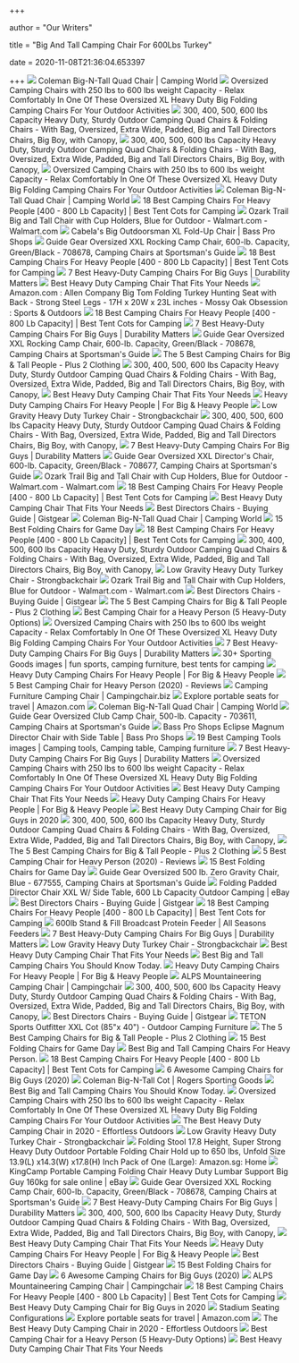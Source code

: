 +++
        
author = "Our Writers"
        
title = "Big And Tall Camping Chair For 600Lbs Turkey"
        
date = 2020-11-08T21:36:04.653397
        
+++
[ ![](https://www.campingworld.com/dw/image/v2/BCJK_PRD/on/demandware.static/-/Sites-global-master-catalog/default/dw010b5b99/images/large/123341_1.jpg?sw=1350&sh=1000&sm=fit)](https://www.campingworld.com/dw/image/v2/BCJK_PRD/on/demandware.static/-/Sites-global-master-catalog/default/dw010b5b99/images/large/123341_1.jpg?sw=1350&sh=1000&sm=fit) Coleman Big-N-Tall Quad Chair | Camping World
[ ![](http://www.bestinflatableairbed.com/Images/Coleman-Camping-Oversized-Quad-Chair-with-Cooler-t.jpg)](http://www.bestinflatableairbed.com/Images/Coleman-Camping-Oversized-Quad-Chair-with-Cooler-t.jpg) Oversized Camping Chairs with 250 lbs to 600 lbs weight Capacity - Relax  Comfortably In One Of These Oversized XL Heavy Duty Big Folding Camping  Chairs For Your Outdoor Activities
[ ![](http://www.portablegeneratorsolutions.com/camping-comforts/Images/Oversize-Heavy-Duty-Folding-Camping-Chair-with-Canopy-t.jpg)](http://www.portablegeneratorsolutions.com/camping-comforts/Images/Oversize-Heavy-Duty-Folding-Camping-Chair-with-Canopy-t.jpg) 300, 400, 500, 600 lbs Capacity Heavy Duty, Sturdy Outdoor Camping Quad  Chairs & Folding Chairs - With Bag, Oversized, Extra Wide, Padded, Big and  Tall Directors Chairs, Big Boy, with Canopy,
[ ![](http://www.portablegeneratorsolutions.com/camping-comforts/Images/ALPS-Mountaineering-Portable-Heavy-Duty-Folding-Outdoor-Chair-800-lb-capacity.jpg)](http://www.portablegeneratorsolutions.com/camping-comforts/Images/ALPS-Mountaineering-Portable-Heavy-Duty-Folding-Outdoor-Chair-800-lb-capacity.jpg) 300, 400, 500, 600 lbs Capacity Heavy Duty, Sturdy Outdoor Camping Quad  Chairs & Folding Chairs - With Bag, Oversized, Extra Wide, Padded, Big and  Tall Directors Chairs, Big Boy, with Canopy,
[ ![](http://www.bestinflatableairbed.com/Images/Oversized-Camping-Chair-with-Canopy-Blue-Folding-Outdoor-Portable-Chair-t.jpg)](http://www.bestinflatableairbed.com/Images/Oversized-Camping-Chair-with-Canopy-Blue-Folding-Outdoor-Portable-Chair-t.jpg) Oversized Camping Chairs with 250 lbs to 600 lbs weight Capacity - Relax  Comfortably In One Of These Oversized XL Heavy Duty Big Folding Camping  Chairs For Your Outdoor Activities
[ ![](https://www.campingworld.com/dw/image/v2/BCJK_PRD/on/demandware.static/-/Sites-global-master-catalog/default/dwd9add820/images/large/123341_2.jpg?sw=1350&sh=1000&sm=fit)](https://www.campingworld.com/dw/image/v2/BCJK_PRD/on/demandware.static/-/Sites-global-master-catalog/default/dwd9add820/images/large/123341_2.jpg?sw=1350&sh=1000&sm=fit) Coleman Big-N-Tall Quad Chair | Camping World
[ ![](https://besttentcotsforcamping.com/wp-content/uploads/2020/10/Coastrail-Outdoor-Camping-Chair-with-Lumbar-Back-Support-front.jpg)](https://besttentcotsforcamping.com/wp-content/uploads/2020/10/Coastrail-Outdoor-Camping-Chair-with-Lumbar-Back-Support-front.jpg) 18 Best Camping Chairs For Heavy People [400 - 800 Lb Capacity] | Best Tent  Cots for Camping
[ ![](https://i5.walmartimages.com/asr/a7f11550-415a-43c9-9f16-f55ee8c72fdc_4.60b8d6b62fb6e307663b103e083db61c.png)](https://i5.walmartimages.com/asr/a7f11550-415a-43c9-9f16-f55ee8c72fdc_4.60b8d6b62fb6e307663b103e083db61c.png) Ozark Trail Big and Tall Chair with Cup Holders, Blue for Outdoor -  Walmart.com - Walmart.com
[ ![](https://basspro.scene7.com/is/image/BassPro/1930374_12081605474847_is)](https://basspro.scene7.com/is/image/BassPro/1930374_12081605474847_is) Cabela's Big Outdoorsman XL Fold-Up Chair | Bass Pro Shops
[ ![](https://image.sportsmansguide.com/adimgs/l/7/708678_ts.jpg)](https://image.sportsmansguide.com/adimgs/l/7/708678_ts.jpg) Guide Gear Oversized XXL Rocking Camp Chair, 600-lb. Capacity, Green/Black  - 708678, Camping Chairs at Sportsman's Guide
[ ![](https://besttentcotsforcamping.com/wp-content/uploads/2020/05/Guide-Gear-Oversized-King-Camp-Chair-Review-front-view-e1589137710802.jpg)](https://besttentcotsforcamping.com/wp-content/uploads/2020/05/Guide-Gear-Oversized-King-Camp-Chair-Review-front-view-e1589137710802.jpg) 18 Best Camping Chairs For Heavy People [400 - 800 Lb Capacity] | Best Tent  Cots for Camping
[ ![](https://durabilitymatters.com/wp-content/uploads/2020/06/ALPS-Mountaineering-King-Kong-Chair-product-image.jpg)](https://durabilitymatters.com/wp-content/uploads/2020/06/ALPS-Mountaineering-King-Kong-Chair-product-image.jpg) 7 Best Heavy-Duty Camping Chairs For Big Guys | Durability Matters
[ ![](https://deepbluemountain.com/wp-content/uploads/2019/11/Oniva-Big-Bear-XXL-Camp-Chair.jpg)](https://deepbluemountain.com/wp-content/uploads/2019/11/Oniva-Big-Bear-XXL-Camp-Chair.jpg) Best Heavy Duty Camping Chair That Fits Your Needs
[ ![](https://images-na.ssl-images-amazon.com/images/I/71PvqnMzPOL._AC_SY879_.jpg)](https://images-na.ssl-images-amazon.com/images/I/71PvqnMzPOL._AC_SY879_.jpg) Amazon.com : Allen Company Big Tom Folding Turkey Hunting Seat with Back -  Strong Steel Legs - 17H x 20W x 23L inches - Mossy Oak Obsession : Sports &  Outdoors
[ ![](https://besttentcotsforcamping.com/wp-content/uploads/2020/05/Pacific-Pass-Camping-Chair-front-view.jpg)](https://besttentcotsforcamping.com/wp-content/uploads/2020/05/Pacific-Pass-Camping-Chair-front-view.jpg) 18 Best Camping Chairs For Heavy People [400 - 800 Lb Capacity] | Best Tent  Cots for Camping
[ ![](https://durabilitymatters.com/wp-content/uploads/2020/06/kingcamp-ergonomic-camping-chair-product-image.jpg)](https://durabilitymatters.com/wp-content/uploads/2020/06/kingcamp-ergonomic-camping-chair-product-image.jpg) 7 Best Heavy-Duty Camping Chairs For Big Guys | Durability Matters
[ ![](https://image.sportsmansguide.com/adimgs/e/7/714408m2_ts.jpg)](https://image.sportsmansguide.com/adimgs/e/7/714408m2_ts.jpg) Guide Gear Oversized XXL Rocking Camp Chair, 600-lb. Capacity, Green/Black  - 708678, Camping Chairs at Sportsman's Guide
[ ![](https://plus2clothing.com/wp-content/uploads/2020/02/CC2.jpg)](https://plus2clothing.com/wp-content/uploads/2020/02/CC2.jpg) The 5 Best Camping Chairs for Big & Tall People - Plus 2 Clothing
[ ![](http://www.portablegeneratorsolutions.com/camping-comforts/Images/KingCamp-Lumbar-Support-Lightweight-Camping-Chair-t.jpg)](http://www.portablegeneratorsolutions.com/camping-comforts/Images/KingCamp-Lumbar-Support-Lightweight-Camping-Chair-t.jpg) 300, 400, 500, 600 lbs Capacity Heavy Duty, Sturdy Outdoor Camping Quad  Chairs & Folding Chairs - With Bag, Oversized, Extra Wide, Padded, Big and  Tall Directors Chairs, Big Boy, with Canopy,
[ ![](https://deepbluemountain.com/wp-content/uploads/2019/11/Mossy-Oak-Heavy-Duty-Folding-Camping-Chair.jpg)](https://deepbluemountain.com/wp-content/uploads/2019/11/Mossy-Oak-Heavy-Duty-Folding-Camping-Chair.jpg) Best Heavy Duty Camping Chair That Fits Your Needs
[ ![](https://ws-na.amazon-adsystem.com/widgets/q?_encoding=UTF8&ASIN=B01M0BSVT4&Format=_SL250_&ID=AsinImage&MarketPlace=US&ServiceVersion=20070822&WS=1&tag=fobianhepe-20)](https://ws-na.amazon-adsystem.com/widgets/q?_encoding=UTF8&ASIN=B01M0BSVT4&Format=_SL250_&ID=AsinImage&MarketPlace=US&ServiceVersion=20070822&WS=1&tag=fobianhepe-20) Heavy Duty Camping Chairs For Heavy People | For Big & Heavy People
[ ![](https://cdn.shopify.com/s/files/1/1909/1873/products/3-1.jpg?v=1574221604)](https://cdn.shopify.com/s/files/1/1909/1873/products/3-1.jpg?v=1574221604) Low Gravity Heavy Duty Turkey Chair - Strongbackchair
[ ![](http://www.portablegeneratorsolutions.com/camping-comforts/Images/Oztent-King-Kokoda-Portable-Outdoor-Camp-Chair-t.jpg)](http://www.portablegeneratorsolutions.com/camping-comforts/Images/Oztent-King-Kokoda-Portable-Outdoor-Camp-Chair-t.jpg) 300, 400, 500, 600 lbs Capacity Heavy Duty, Sturdy Outdoor Camping Quad  Chairs & Folding Chairs - With Bag, Oversized, Extra Wide, Padded, Big and  Tall Directors Chairs, Big Boy, with Canopy,
[ ![](https://durabilitymatters.com/wp-content/uploads/2020/06/mossy-oak-camping-chair-product-image.jpg)](https://durabilitymatters.com/wp-content/uploads/2020/06/mossy-oak-camping-chair-product-image.jpg) 7 Best Heavy-Duty Camping Chairs For Big Guys | Durability Matters
[ ![](https://image.sportsmansguide.com/adimgs/l/7/708677_ts.jpg)](https://image.sportsmansguide.com/adimgs/l/7/708677_ts.jpg) Guide Gear Oversized XXL Director's Chair, 600-lb. Capacity, Green/Black -  708677, Camping Chairs at Sportsman's Guide
[ ![](https://i5.walmartimages.com/asr/aab9c322-4186-4004-b88f-cf4aa9091bea.8d3a7a4ed336fbe1cbd544b78557f2f7.jpeg)](https://i5.walmartimages.com/asr/aab9c322-4186-4004-b88f-cf4aa9091bea.8d3a7a4ed336fbe1cbd544b78557f2f7.jpeg) Ozark Trail Big and Tall Chair with Cup Holders, Blue for Outdoor -  Walmart.com - Walmart.com
[ ![](https://besttentcotsforcamping.com/wp-content/uploads/2020/08/ALPHA-CAMP-Oversized-Camping-Folding-Chair-Review-e1596287713539.jpg)](https://besttentcotsforcamping.com/wp-content/uploads/2020/08/ALPHA-CAMP-Oversized-Camping-Folding-Chair-Review-e1596287713539.jpg) 18 Best Camping Chairs For Heavy People [400 - 800 Lb Capacity] | Best Tent  Cots for Camping
[ ![](https://deepbluemountain.com/wp-content/uploads/2019/11/Guide-Gear-Oversized-Club-Camp-Chair.jpg)](https://deepbluemountain.com/wp-content/uploads/2019/11/Guide-Gear-Oversized-Club-Camp-Chair.jpg) Best Heavy Duty Camping Chair That Fits Your Needs
[ ![](https://m.media-amazon.com/images/I/41bnrH+FO0L.jpg)](https://m.media-amazon.com/images/I/41bnrH+FO0L.jpg) Best Directors Chairs - Buying Guide | Gistgear
[ ![](https://www.campingworld.com/dw/image/v2/BCJK_PRD/on/demandware.static/-/Sites-global-master-catalog/default/dwebafae9c/images/large/123341_6.jpg?sw=1350&sh=1000&sm=fit)](https://www.campingworld.com/dw/image/v2/BCJK_PRD/on/demandware.static/-/Sites-global-master-catalog/default/dwebafae9c/images/large/123341_6.jpg?sw=1350&sh=1000&sm=fit) Coleman Big-N-Tall Quad Chair | Camping World
[ ![](https://images.squarespace-cdn.com/content/v1/59413b21f7e0ab31c3723862/1572460359278-YV2YXNAF3KF4UY3HR9N7/ke17ZwdGBToddI8pDm48kHio_mjJkRv1nWpPEDgjunZZw-zPPgdn4jUwVcJE1ZvWQUxwkmyExglNqGp0IvTJZUJFbgE-7XRK3dMEBRBhUpzOryUClr31vMs2XG6bhVR-_UPYq6-i7xK_F6kXLkwmzy1cCKYWb1FwA9KNriNyF0E/YETI-Hondo-Base-Camp-Chair.jpg?format=500w)](https://images.squarespace-cdn.com/content/v1/59413b21f7e0ab31c3723862/1572460359278-YV2YXNAF3KF4UY3HR9N7/ke17ZwdGBToddI8pDm48kHio_mjJkRv1nWpPEDgjunZZw-zPPgdn4jUwVcJE1ZvWQUxwkmyExglNqGp0IvTJZUJFbgE-7XRK3dMEBRBhUpzOryUClr31vMs2XG6bhVR-_UPYq6-i7xK_F6kXLkwmzy1cCKYWb1FwA9KNriNyF0E/YETI-Hondo-Base-Camp-Chair.jpg?format=500w) 15 Best Folding Chairs for Game Day
[ ![](https://besttentcotsforcamping.com/wp-content/uploads/2019/07/Browning-Camping-Kodiak-Chair-view.jpg)](https://besttentcotsforcamping.com/wp-content/uploads/2019/07/Browning-Camping-Kodiak-Chair-view.jpg) 18 Best Camping Chairs For Heavy People [400 - 800 Lb Capacity] | Best Tent  Cots for Camping
[ ![](http://www.portablegeneratorsolutions.com/camping-comforts/Images/Oversize-Heavy-Duty-Folding-Camping-Chair-with-Canopy-3-t.jpg)](http://www.portablegeneratorsolutions.com/camping-comforts/Images/Oversize-Heavy-Duty-Folding-Camping-Chair-with-Canopy-3-t.jpg) 300, 400, 500, 600 lbs Capacity Heavy Duty, Sturdy Outdoor Camping Quad  Chairs & Folding Chairs - With Bag, Oversized, Extra Wide, Padded, Big and  Tall Directors Chairs, Big Boy, with Canopy,
[ ![](https://cdn.shopify.com/s/files/1/1909/1873/products/views_camo2019_3y.jpg?v=1574221610)](https://cdn.shopify.com/s/files/1/1909/1873/products/views_camo2019_3y.jpg?v=1574221610) Low Gravity Heavy Duty Turkey Chair - Strongbackchair
[ ![](https://i5.walmartimages.com/asr/2e58b4a3-88e5-4e83-8e9c-60c827a4b181_1.6799d285995d71a4fa520e310b8486a6.jpeg)](https://i5.walmartimages.com/asr/2e58b4a3-88e5-4e83-8e9c-60c827a4b181_1.6799d285995d71a4fa520e310b8486a6.jpeg) Ozark Trail Big and Tall Chair with Cup Holders, Blue for Outdoor -  Walmart.com - Walmart.com
[ ![](https://m.media-amazon.com/images/I/41MjdC2PBZL.jpg)](https://m.media-amazon.com/images/I/41MjdC2PBZL.jpg) Best Directors Chairs - Buying Guide | Gistgear
[ ![](https://plus2clothing.com/wp-content/uploads/2020/02/CC3.jpg)](https://plus2clothing.com/wp-content/uploads/2020/02/CC3.jpg) The 5 Best Camping Chairs for Big & Tall People - Plus 2 Clothing
[ ![](https://weekendrvadventures.com/wp-content/uploads/2018/05/eureka-curvy-chair-side-table.jpg)](https://weekendrvadventures.com/wp-content/uploads/2018/05/eureka-curvy-chair-side-table.jpg) Best Camping Chair for a Heavy Person (5 Heavy-Duty Options)
[ ![](http://www.bestinflatableairbed.com/Tents/Images/CORE-Folding-Padded-Hard-Arm-Chair.jpg)](http://www.bestinflatableairbed.com/Tents/Images/CORE-Folding-Padded-Hard-Arm-Chair.jpg) Oversized Camping Chairs with 250 lbs to 600 lbs weight Capacity - Relax  Comfortably In One Of These Oversized XL Heavy Duty Big Folding Camping  Chairs For Your Outdoor Activities
[ ![](https://durabilitymatters.com/wp-content/uploads/2020/06/gear-guide-camping-chair-product-image.jpg)](https://durabilitymatters.com/wp-content/uploads/2020/06/gear-guide-camping-chair-product-image.jpg) 7 Best Heavy-Duty Camping Chairs For Big Guys | Durability Matters
[ ![](https://i.pinimg.com/236x/d3/b4/09/d3b409cc56e0b5c51f0294543049d646.jpg)](https://i.pinimg.com/236x/d3/b4/09/d3b409cc56e0b5c51f0294543049d646.jpg) 30+ Sporting Goods images | fun sports, camping furniture, best tents for  camping
[ ![](https://images-na.ssl-images-amazon.com/images/I/81VXmjkxP8L._AC_SL1500_.jpg)](https://images-na.ssl-images-amazon.com/images/I/81VXmjkxP8L._AC_SL1500_.jpg) Heavy Duty Camping Chairs For Heavy People | For Big & Heavy People
[ ![](https://m.media-amazon.com/images/I/417avCT5UZL.jpg)](https://m.media-amazon.com/images/I/417avCT5UZL.jpg) 5 Best Camping Chair for Heavy Person (2020) - Reviews
[ ![](https://images.campingchair.biz/patio-furniture-folding-camping-chair-beach-seat.jpg)](https://images.campingchair.biz/patio-furniture-folding-camping-chair-beach-seat.jpg) Camping Furniture Camping Chair | Campingchair.biz
[ ![](https://m.media-amazon.com/images/I/81hXNbUv8ML._SS350_AC_.jpg)](https://m.media-amazon.com/images/I/81hXNbUv8ML._SS350_AC_.jpg) Explore portable seats for travel | Amazon.com
[ ![](https://www.campingworld.com/dw/image/v2/BCJK_PRD/on/demandware.static/-/Sites-global-master-catalog/default/dwad6497ec/images/large/123341_4.jpg?sw=1350&sh=1000&sm=fit)](https://www.campingworld.com/dw/image/v2/BCJK_PRD/on/demandware.static/-/Sites-global-master-catalog/default/dwad6497ec/images/large/123341_4.jpg?sw=1350&sh=1000&sm=fit) Coleman Big-N-Tall Quad Chair | Camping World
[ ![](https://image.sportsmansguide.com/adimgs/l/7/703611m8_ts.jpg)](https://image.sportsmansguide.com/adimgs/l/7/703611m8_ts.jpg) Guide Gear Oversized Club Camp Chair, 500-lb. Capacity - 703611, Camping  Chairs at Sportsman's Guide
[ ![](https://basspro.scene7.com/is/image/BassPro/2645294_100199630_is)](https://basspro.scene7.com/is/image/BassPro/2645294_100199630_is) Bass Pro Shops Eclipse Magnum Director Chair with Side Table | Bass Pro  Shops
[ ![](https://i.pinimg.com/236x/0e/d1/f6/0ed1f6d2989335c8c8e6864900778fa8.jpg)](https://i.pinimg.com/236x/0e/d1/f6/0ed1f6d2989335c8c8e6864900778fa8.jpg) 19 Best Camping Tools images | Camping tools, Camping table, Camping  furniture
[ ![](https://durabilitymatters.com/wp-content/uploads/2020/06/kijaro-camping-chair-product-image.jpg)](https://durabilitymatters.com/wp-content/uploads/2020/06/kijaro-camping-chair-product-image.jpg) 7 Best Heavy-Duty Camping Chairs For Big Guys | Durability Matters
[ ![](http://www.bestinflatableairbed.com/Images/Kamprite-Folding-Camp-Chair-with-Footrest.jpg)](http://www.bestinflatableairbed.com/Images/Kamprite-Folding-Camp-Chair-with-Footrest.jpg) Oversized Camping Chairs with 250 lbs to 600 lbs weight Capacity - Relax  Comfortably In One Of These Oversized XL Heavy Duty Big Folding Camping  Chairs For Your Outdoor Activities
[ ![](https://deepbluemountain.com/wp-content/uploads/2019/11/Timber-Ridge-Zero-Gravity-Locking-Lounge-Chair-Oversize-XL.jpg)](https://deepbluemountain.com/wp-content/uploads/2019/11/Timber-Ridge-Zero-Gravity-Locking-Lounge-Chair-Oversize-XL.jpg) Best Heavy Duty Camping Chair That Fits Your Needs
[ ![](https://ws-na.amazon-adsystem.com/widgets/q?_encoding=UTF8&ASIN=B076KNJ12D&Format=_SL250_&ID=AsinImage&MarketPlace=US&ServiceVersion=20070822&WS=1&tag=fobianhepe-20&language=en_US)](https://ws-na.amazon-adsystem.com/widgets/q?_encoding=UTF8&ASIN=B076KNJ12D&Format=_SL250_&ID=AsinImage&MarketPlace=US&ServiceVersion=20070822&WS=1&tag=fobianhepe-20&language=en_US) Heavy Duty Camping Chairs For Heavy People | For Big & Heavy People
[ ![](https://ws-na.amazon-adsystem.com/widgets/q?_encoding=UTF8&ASIN=B01M18RYXI&Format=_SL250_&ID=AsinImage&MarketPlace=US&ServiceVersion=20070822&WS=1&tag=chairshq-20)](https://ws-na.amazon-adsystem.com/widgets/q?_encoding=UTF8&ASIN=B01M18RYXI&Format=_SL250_&ID=AsinImage&MarketPlace=US&ServiceVersion=20070822&WS=1&tag=chairshq-20) Best Heavy Duty Camping Chair for Big Guys in 2020
[ ![](http://www.portablegeneratorsolutions.com/camping-comforts/Images/STRONGBACK-Elite-Heavy-Duty-Folding-Camp-Chair-t.jpg)](http://www.portablegeneratorsolutions.com/camping-comforts/Images/STRONGBACK-Elite-Heavy-Duty-Folding-Camp-Chair-t.jpg) 300, 400, 500, 600 lbs Capacity Heavy Duty, Sturdy Outdoor Camping Quad  Chairs & Folding Chairs - With Bag, Oversized, Extra Wide, Padded, Big and  Tall Directors Chairs, Big Boy, with Canopy,
[ ![](https://plus2clothing.com/wp-content/uploads/2020/02/CC4.jpg)](https://plus2clothing.com/wp-content/uploads/2020/02/CC4.jpg) The 5 Best Camping Chairs for Big & Tall People - Plus 2 Clothing
[ ![](https://chairnova.com/wp-content/uploads/2019/04/Best-Camping-Chair-for-Heavy-Person-featured-Image.jpg)](https://chairnova.com/wp-content/uploads/2019/04/Best-Camping-Chair-for-Heavy-Person-featured-Image.jpg) 5 Best Camping Chair for Heavy Person (2020) - Reviews
[ ![](https://images.squarespace-cdn.com/content/v1/59413b21f7e0ab31c3723862/1572461390754-OWS7OQTDQ9IKHTOT0RQH/ke17ZwdGBToddI8pDm48kPx25wW2-RVvoRgxIT6HShBZw-zPPgdn4jUwVcJE1ZvWQUxwkmyExglNqGp0IvTJZUJFbgE-7XRK3dMEBRBhUpwGbtSA7WutlFA3XjmDXUDFwmxX_uEhqHOBUlPnU0mYmf1Qvd6diXKmxQIX-f1CXeo/Westfield-Outdoor-Folding-Chair.jpg)](https://images.squarespace-cdn.com/content/v1/59413b21f7e0ab31c3723862/1572461390754-OWS7OQTDQ9IKHTOT0RQH/ke17ZwdGBToddI8pDm48kPx25wW2-RVvoRgxIT6HShBZw-zPPgdn4jUwVcJE1ZvWQUxwkmyExglNqGp0IvTJZUJFbgE-7XRK3dMEBRBhUpwGbtSA7WutlFA3XjmDXUDFwmxX_uEhqHOBUlPnU0mYmf1Qvd6diXKmxQIX-f1CXeo/Westfield-Outdoor-Folding-Chair.jpg) 15 Best Folding Chairs for Game Day
[ ![](https://image.sportsmansguide.com/adimgs/l/6/677555m2_ts.jpg)](https://image.sportsmansguide.com/adimgs/l/6/677555m2_ts.jpg) Guide Gear Oversized 500 lb. Zero Gravity Chair, Blue - 677555, Camping  Chairs at Sportsman's Guide
[ ![](https://app.skufetch.com/images.tmp/Ozark_Trail_XXL_Fold_801427_6151_0_res.jpeg)](https://app.skufetch.com/images.tmp/Ozark_Trail_XXL_Fold_801427_6151_0_res.jpeg) Folding Padded Director Chair XXL W/ Side Table, 600 Lb Capacity Outdoor  Camping | eBay
[ ![](https://m.media-amazon.com/images/I/41+e1+tPa+L.jpg)](https://m.media-amazon.com/images/I/41+e1+tPa+L.jpg) Best Directors Chairs - Buying Guide | Gistgear
[ ![](https://besttentcotsforcamping.com/wp-content/uploads/2018/06/Best-Folding-Camping-Chairs-ALPS-Mountaineering-Camp-Chair.jpg)](https://besttentcotsforcamping.com/wp-content/uploads/2018/06/Best-Folding-Camping-Chairs-ALPS-Mountaineering-Camp-Chair.jpg) 18 Best Camping Chairs For Heavy People [400 - 800 Lb Capacity] | Best Tent  Cots for Camping
[ ![](https://cdn.shopify.com/s/files/1/0685/0669/products/new_600lb_stand_and_fill.jpg?v=1552066105)](https://cdn.shopify.com/s/files/1/0685/0669/products/new_600lb_stand_and_fill.jpg?v=1552066105) 600lb Stand & Fill Broadcast Protein Feeder | All Seasons Feeders
[ ![](https://durabilitymatters.com/wp-content/uploads/2019/12/two-heavy-duty-camping-chairs-1024x683.jpg)](https://durabilitymatters.com/wp-content/uploads/2019/12/two-heavy-duty-camping-chairs-1024x683.jpg) 7 Best Heavy-Duty Camping Chairs For Big Guys | Durability Matters
[ ![](https://cdn.shopify.com/s/files/1/1909/1873/products/GRAVITY_CAMO_BEACH.jpg?v=1574221610)](https://cdn.shopify.com/s/files/1/1909/1873/products/GRAVITY_CAMO_BEACH.jpg?v=1574221610) Low Gravity Heavy Duty Turkey Chair - Strongbackchair
[ ![](https://deepbluemountain.com/wp-content/uploads/2019/11/Ozark-Trail-500-lb-Capacity-XXL-Director-Chair.jpg)](https://deepbluemountain.com/wp-content/uploads/2019/11/Ozark-Trail-500-lb-Capacity-XXL-Director-Chair.jpg) Best Heavy Duty Camping Chair That Fits Your Needs
[ ![](https://images-na.ssl-images-amazon.com/images/I/416j-c99VVL.jpg)](https://images-na.ssl-images-amazon.com/images/I/416j-c99VVL.jpg) Best Big and Tall Camping Chairs You Should Know Today.
[ ![](https://images-na.ssl-images-amazon.com/images/I/61IO%2BR3nAUL._AC_SL1183_.jpg)](https://images-na.ssl-images-amazon.com/images/I/61IO%2BR3nAUL._AC_SL1183_.jpg) Heavy Duty Camping Chairs For Heavy People | For Big & Heavy People
[ ![](https://images.campingchair.biz/weekender-seat-blue-hunting-canoeing-camping-beach.jpg)](https://images.campingchair.biz/weekender-seat-blue-hunting-canoeing-camping-beach.jpg) ALPS Mountaineering Camping Chair | Campingchair
[ ![](http://www.portablegeneratorsolutions.com/camping-comforts/Images/Timber-Ridge-Ultimate-Outdoor-Adjustable-Folding-Camping-Chair-t.jpg)](http://www.portablegeneratorsolutions.com/camping-comforts/Images/Timber-Ridge-Ultimate-Outdoor-Adjustable-Folding-Camping-Chair-t.jpg) 300, 400, 500, 600 lbs Capacity Heavy Duty, Sturdy Outdoor Camping Quad  Chairs & Folding Chairs - With Bag, Oversized, Extra Wide, Padded, Big and  Tall Directors Chairs, Big Boy, with Canopy,
[ ![](https://m.media-amazon.com/images/I/41TP5xE4CmL.jpg)](https://m.media-amazon.com/images/I/41TP5xE4CmL.jpg) Best Directors Chairs - Buying Guide | Gistgear
[ ![](http://images.es-cape.com/B000P6BGYI_500.jpg)](http://images.es-cape.com/B000P6BGYI_500.jpg) TETON Sports Outfitter XXL Cot (85"x 40") - Outdoor Camping Furniture
[ ![](https://plus2clothing.com/wp-content/uploads/2020/03/campingchairs2020.jpg)](https://plus2clothing.com/wp-content/uploads/2020/03/campingchairs2020.jpg) The 5 Best Camping Chairs for Big & Tall People - Plus 2 Clothing
[ ![](https://images.squarespace-cdn.com/content/v1/59413b21f7e0ab31c3723862/1572460994917-4MZO1HMNRU3FQ1S9KG3L/ke17ZwdGBToddI8pDm48kDm4Is-i52ESgHTJ6eIhVy9Zw-zPPgdn4jUwVcJE1ZvWQUxwkmyExglNqGp0IvTJZUJFbgE-7XRK3dMEBRBhUpz2O5hSW8jkE_6yp6k-1vxkSLDdYpzmn1JNWOjneTVh6kgKz06O9mdzH-ykp7y0Bys/Quik-Shade-Folding-Chair.jpg)](https://images.squarespace-cdn.com/content/v1/59413b21f7e0ab31c3723862/1572460994917-4MZO1HMNRU3FQ1S9KG3L/ke17ZwdGBToddI8pDm48kDm4Is-i52ESgHTJ6eIhVy9Zw-zPPgdn4jUwVcJE1ZvWQUxwkmyExglNqGp0IvTJZUJFbgE-7XRK3dMEBRBhUpz2O5hSW8jkE_6yp6k-1vxkSLDdYpzmn1JNWOjneTVh6kgKz06O9mdzH-ykp7y0Bys/Quik-Shade-Folding-Chair.jpg) 15 Best Folding Chairs for Game Day
[ ![](https://images-na.ssl-images-amazon.com/images/I/61NdmLYyWEL.jpg)](https://images-na.ssl-images-amazon.com/images/I/61NdmLYyWEL.jpg) Best Big and Tall Camping Chairs For Heavy Person.
[ ![](https://besttentcotsforcamping.com/wp-content/uploads/2020/05/LivingXL-1000-lb-Capacity-Heavy-Duty-Portable-Chair-front-view-e1589821265225.jpg)](https://besttentcotsforcamping.com/wp-content/uploads/2020/05/LivingXL-1000-lb-Capacity-Heavy-Duty-Portable-Chair-front-view-e1589821265225.jpg) 18 Best Camping Chairs For Heavy People [400 - 800 Lb Capacity] | Best Tent  Cots for Camping
[ ![](https://liveoncelivewild.com/wp-content/uploads/2016/07/two-guys-sitting-on-a-camping-chair.jpg)](https://liveoncelivewild.com/wp-content/uploads/2016/07/two-guys-sitting-on-a-camping-chair.jpg) 6 Awesome Camping Chairs for Big Guys (2020)
[ ![](https://www.rogerssportinggoods.com/site/COL-2000023591_1.JPG?resizeid=103&resizeh=600&resizew=600)](https://www.rogerssportinggoods.com/site/COL-2000023591_1.JPG?resizeid=103&resizeh=600&resizew=600) Coleman Big-N-Tall Cot | Rogers Sporting Goods
[ ![](https://outdoorright.com/wp-content/uploads/2020/02/big-and-tall-camping-chairs.jpg)](https://outdoorright.com/wp-content/uploads/2020/02/big-and-tall-camping-chairs.jpg) Best Big and Tall Camping Chairs You Should Know Today.
[ ![](http://www.bestinflatableairbed.com/Images/Quik-Shade-Heavy-Duty-Folding-Camp-Chair.png)](http://www.bestinflatableairbed.com/Images/Quik-Shade-Heavy-Duty-Folding-Camp-Chair.png) Oversized Camping Chairs with 250 lbs to 600 lbs weight Capacity - Relax  Comfortably In One Of These Oversized XL Heavy Duty Big Folding Camping  Chairs For Your Outdoor Activities
[ ![](https://ws-na.amazon-adsystem.com/widgets/q?_encoding=UTF8&ASIN=B00VKUW5MU&Format=_SL250_&ID=AsinImage&MarketPlace=US&ServiceVersion=20070822&WS=1&tag=effortlesso0e-20&language=en_US)](https://ws-na.amazon-adsystem.com/widgets/q?_encoding=UTF8&ASIN=B00VKUW5MU&Format=_SL250_&ID=AsinImage&MarketPlace=US&ServiceVersion=20070822&WS=1&tag=effortlesso0e-20&language=en_US) The Best Heavy Duty Camping Chair in 2020 - Effortless Outdoors
[ ![](https://cdn.shopify.com/s/files/1/1909/1873/products/1_404HAC-BLACK-1.jpg?v=1566931421)](https://cdn.shopify.com/s/files/1/1909/1873/products/1_404HAC-BLACK-1.jpg?v=1566931421) Low Gravity Heavy Duty Turkey Chair - Strongbackchair
[ ![](https://images-na.ssl-images-amazon.com/images/I/81daB0xEEAL.__AC_SY300_QL70_ML2_.jpg)](https://images-na.ssl-images-amazon.com/images/I/81daB0xEEAL.__AC_SY300_QL70_ML2_.jpg) Folding Stool 17.8 Height, Super Strong Heavy Duty Outdoor Portable Folding  Chair Hold up to 650 lbs, Unfold Size 13.9(L) x14.3(W) x17.8(H) Inch Pack  of One (Large): Amazon.sg: Home
[ ![](https://i.ebayimg.com/images/g/TqYAAOSwS9NfUmMN/s-l1600.jpg)](https://i.ebayimg.com/images/g/TqYAAOSwS9NfUmMN/s-l1600.jpg) KingCamp Portable Camping Folding Chair Heavy Duty Lumbar Support Big Guy  160kg for sale online | eBay
[ ![](https://image.sportsmansguide.com/adimgs/l/7/708678m4_ts.jpg)](https://image.sportsmansguide.com/adimgs/l/7/708678m4_ts.jpg) Guide Gear Oversized XXL Rocking Camp Chair, 600-lb. Capacity, Green/Black  - 708678, Camping Chairs at Sportsman's Guide
[ ![](https://durabilitymatters.com/wp-content/uploads/2020/06/kingcamp-camping-chair-product-image.jpg)](https://durabilitymatters.com/wp-content/uploads/2020/06/kingcamp-camping-chair-product-image.jpg) 7 Best Heavy-Duty Camping Chairs For Big Guys | Durability Matters
[ ![](http://www.portablegeneratorsolutions.com/camping-comforts/Images/Outdoor-Living-Suntime-Camping-Folding-Mesh-Chair-Removeable-Footrest.jpg)](http://www.portablegeneratorsolutions.com/camping-comforts/Images/Outdoor-Living-Suntime-Camping-Folding-Mesh-Chair-Removeable-Footrest.jpg) 300, 400, 500, 600 lbs Capacity Heavy Duty, Sturdy Outdoor Camping Quad  Chairs & Folding Chairs - With Bag, Oversized, Extra Wide, Padded, Big and  Tall Directors Chairs, Big Boy, with Canopy,
[ ![](https://deepbluemountain.com/wp-content/uploads/2019/11/Earth-Executive-VIP-Tall-Directors-Chair-Side-Table-and-Carry-Bag.jpg)](https://deepbluemountain.com/wp-content/uploads/2019/11/Earth-Executive-VIP-Tall-Directors-Chair-Side-Table-and-Carry-Bag.jpg) Best Heavy Duty Camping Chair That Fits Your Needs
[ ![](https://ws-na.amazon-adsystem.com/widgets/q?_encoding=UTF8&ASIN=B07H9MRTNB&Format=_SL250_&ID=AsinImage&MarketPlace=US&ServiceVersion=20070822&WS=1&tag=fobianhepe-20&language=en_US)](https://ws-na.amazon-adsystem.com/widgets/q?_encoding=UTF8&ASIN=B07H9MRTNB&Format=_SL250_&ID=AsinImage&MarketPlace=US&ServiceVersion=20070822&WS=1&tag=fobianhepe-20&language=en_US) Heavy Duty Camping Chairs For Heavy People | For Big & Heavy People
[ ![](https://m.media-amazon.com/images/I/41D3MYyU+uL.jpg)](https://m.media-amazon.com/images/I/41D3MYyU+uL.jpg) Best Directors Chairs - Buying Guide | Gistgear
[ ![](https://images.squarespace-cdn.com/content/v1/59413b21f7e0ab31c3723862/1572461195653-NLPGFF5BD0H4JC2AKO6K/ke17ZwdGBToddI8pDm48kPx25wW2-RVvoRgxIT6HShBZw-zPPgdn4jUwVcJE1ZvWQUxwkmyExglNqGp0IvTJZUJFbgE-7XRK3dMEBRBhUpwGbtSA7WutlFA3XjmDXUDFwmxX_uEhqHOBUlPnU0mYmf1Qvd6diXKmxQIX-f1CXeo/image-asset.jpeg)](https://images.squarespace-cdn.com/content/v1/59413b21f7e0ab31c3723862/1572461195653-NLPGFF5BD0H4JC2AKO6K/ke17ZwdGBToddI8pDm48kPx25wW2-RVvoRgxIT6HShBZw-zPPgdn4jUwVcJE1ZvWQUxwkmyExglNqGp0IvTJZUJFbgE-7XRK3dMEBRBhUpwGbtSA7WutlFA3XjmDXUDFwmxX_uEhqHOBUlPnU0mYmf1Qvd6diXKmxQIX-f1CXeo/image-asset.jpeg) 15 Best Folding Chairs for Game Day
[ ![](https://m.media-amazon.com/images/I/41hxris2xqL.jpg)](https://m.media-amazon.com/images/I/41hxris2xqL.jpg) 6 Awesome Camping Chairs for Big Guys (2020)
[ ![](https://images.campingchair.biz/rendezvous-folding-chair-camping-outdoor-sporting-khaki-5BhWGKU_ajVqow.jpg)](https://images.campingchair.biz/rendezvous-folding-chair-camping-outdoor-sporting-khaki-5BhWGKU_ajVqow.jpg) ALPS Mountaineering Camping Chair | Campingchair
[ ![](https://besttentcotsforcamping.com/wp-content/uploads/2020/05/Bushtec-Adventure-Oversized-Camping-Chair-Charlie-440-Review-front-view-e1588592848682.jpg)](https://besttentcotsforcamping.com/wp-content/uploads/2020/05/Bushtec-Adventure-Oversized-Camping-Chair-Charlie-440-Review-front-view-e1588592848682.jpg) 18 Best Camping Chairs For Heavy People [400 - 800 Lb Capacity] | Best Tent  Cots for Camping
[ ![](https://ws-na.amazon-adsystem.com/widgets/q?_encoding=UTF8&ASIN=B01ENDRIXG&Format=_SL250_&ID=AsinImage&MarketPlace=US&ServiceVersion=20070822&WS=1&tag=chairshq-20)](https://ws-na.amazon-adsystem.com/widgets/q?_encoding=UTF8&ASIN=B01ENDRIXG&Format=_SL250_&ID=AsinImage&MarketPlace=US&ServiceVersion=20070822&WS=1&tag=chairshq-20) Best Heavy Duty Camping Chair for Big Guys in 2020
[ ![](https://res.cloudinary.com/creative-pinnacle/image/upload/v1576066879/corporate-landing/new-products-winner-2.jpg)](https://res.cloudinary.com/creative-pinnacle/image/upload/v1576066879/corporate-landing/new-products-winner-2.jpg) Stadium Seating Configurations
[ ![](https://m.media-amazon.com/images/I/71oUsBvLgXL._SS350_AC_.jpg)](https://m.media-amazon.com/images/I/71oUsBvLgXL._SS350_AC_.jpg) Explore portable seats for travel | Amazon.com
[ ![](https://ws-na.amazon-adsystem.com/widgets/q?_encoding=UTF8&ASIN=B006H1ZL8M&Format=_SL250_&ID=AsinImage&MarketPlace=US&ServiceVersion=20070822&WS=1&tag=effortlesso0e-20&language=en_US)](https://ws-na.amazon-adsystem.com/widgets/q?_encoding=UTF8&ASIN=B006H1ZL8M&Format=_SL250_&ID=AsinImage&MarketPlace=US&ServiceVersion=20070822&WS=1&tag=effortlesso0e-20&language=en_US) The Best Heavy Duty Camping Chair in 2020 - Effortless Outdoors
[ ![](https://ws-na.amazon-adsystem.com/widgets/q?_encoding=UTF8&ASIN=B073GR2Z17&Format=_SL250_&ID=AsinImage&MarketPlace=US&ServiceVersion=20070822&WS=1&tag=week0f-20)](https://ws-na.amazon-adsystem.com/widgets/q?_encoding=UTF8&ASIN=B073GR2Z17&Format=_SL250_&ID=AsinImage&MarketPlace=US&ServiceVersion=20070822&WS=1&tag=week0f-20) Best Camping Chair for a Heavy Person (5 Heavy-Duty Options)
[ ![](https://deepbluemountain.com/wp-content/uploads/2019/11/Kijaro-XXL-Dual-Lock-Portable-Camping-and-Sports-Chair.jpg)](https://deepbluemountain.com/wp-content/uploads/2019/11/Kijaro-XXL-Dual-Lock-Portable-Camping-and-Sports-Chair.jpg) Best Heavy Duty Camping Chair That Fits Your Needs
